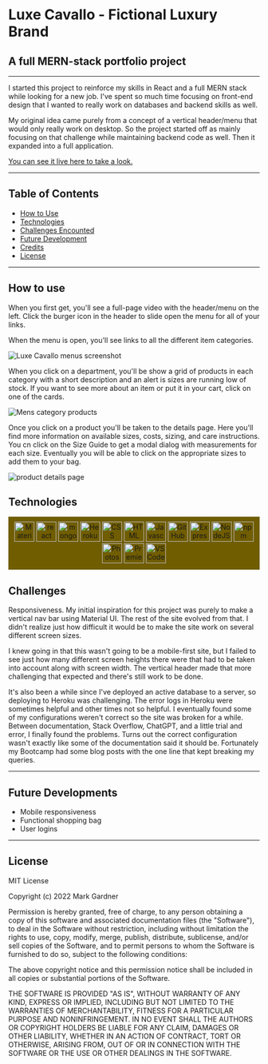 # Luxe Cavallo - Fictional Luxury Brand 

## A full MERN-stack portfolio project


___


I started this project to reinforce my skills in React and a full MERN stack while looking for a new job. I've spent so much time focusing on front-end design that I wanted to really work on databases and backend skills as well. 

My original idea came purely from a concept of a vertical header/menu that would only really work on desktop. So the project started off as mainly focusing on that challenge while maintaining backend code as well. Then it expanded into a full application.

[You can see it live here to take a look. ](https://luxecavallo.vercel.app/)

___

  ## Table of Contents
- [How to Use](#How-to-Use)
- [Technologies](#Technologies)
- [Challenges Encounted](#Challenges)
- [Future Development](#Future-Development)
- [Credits](#Credits)
- [License](#License)
  <br>

___



## How to use

When you first get, you'll see a full-page video with the header/menu on the left. Click the burger icon in the header to slide open the menu for all of your links. 

When the menu is open, you'll see links to all the different item categories.

![Luxe Cavallo menus screenshot](./readme%20img/menus.jpg)

When you click on a department, you'll be show a grid of products in each category with a short description and an alert is sizes are running low of stock. If you want to see more about an item or put it in your cart, click on one of the cards.

![Mens category products](./readme%20img/category_page.jpg)

Once you click on a product you'll be taken to the details page. Here you'll find more information on available sizes, costs, sizing, and care instructions. You cn click on the Size Guide to get a modal dialog with measurements for each size. Eventually you will be able to click on the appropriate sizes to add them to your bag.

![product details page](./readme%20img/product_detail.jpg)

## Technologies

<div id='tools' style="background-color: rgb(112, 93, 0); padding:10px; text-align:center;">
 <img src="https://cdn.jsdelivr.net/gh/devicons/devicon/icons/materialui/materialui-original.svg" width="40" height="40" alt="Material UI"/>        
 <img src="https://cdn.jsdelivr.net/gh/devicons/devicon/icons/react/react-original.svg" width="40" height="40" alt="react"/>    
 <img src="https://cdn.jsdelivr.net/gh/devicons/devicon/icons/mongodb/mongodb-original.svg" width="40" height="40" alt='mongoDB'/>
 <img src="https://cdn.jsdelivr.net/gh/devicons/devicon/icons/heroku/heroku-original.svg" width="40" height="40" alt='Heroku' />         
 <img src="https://cdn.jsdelivr.net/gh/devicons/devicon/icons/css3/css3-original.svg" width="40" height="40" alt='CSS' />
   <img src="https://cdn.jsdelivr.net/gh/devicons/devicon/icons/html5/html5-original.svg" width="40" height="40" alt='HTML' />    
   <img src="https://cdn.jsdelivr.net/gh/devicons/devicon/icons/javascript/javascript-original.svg" width="40" height="40" alt='Javascript' />  
 <img src="https://cdn.jsdelivr.net/gh/devicons/devicon/icons/github/github-original.svg" width="40" height="40" alt='GitHub' />  
<img src="https://cdn.jsdelivr.net/gh/devicons/devicon/icons/express/express-original.svg" width="40" height="40" alt='Express' />
<img src="https://cdn.jsdelivr.net/gh/devicons/devicon/icons/nodejs/nodejs-original.svg" width="40" height="40" alt='NodeJS' />
<img src="https://cdn.jsdelivr.net/gh/devicons/devicon/icons/npm/npm-original-wordmark.svg"  width="40" height="40" alt='npm' />
<img src="https://cdn.jsdelivr.net/gh/devicons/devicon/icons/photoshop/photoshop-plain.svg" width="40" height="40" alt='Photoshop' />
<img src="https://cdn.jsdelivr.net/gh/devicons/devicon/icons/premierepro/premierepro-plain.svg" width="40" height="40" alt='Premiere Pro' />
<img src="https://cdn.jsdelivr.net/gh/devicons/devicon/icons/vscode/vscode-original.svg"  width="40" height="40" alt='VS Code'>
</div>

## Challenges

Responsiveness. My initial inspiration for this project was purely to make a vertical nav bar using Material UI. The rest of the site evolved from that. I didn't realize just how difficult it would be to make the site work on several different screen sizes. 

I knew going in that this wasn't going to be a mobile-first site, but I failed to see just how many different screen heights there were that had to be taken into account along with screen width. The vertical header made that more challenging that expected and there's still work to be done.

It's also been a while since I've deployed an active database to a server, so deploying to Heroku was challenging. The error logs in Heroku were sometimes helpful and other times not so helpful.  I eventually found some of my configurations weren't correct so the site was broken for a while. Between documentation, Stack Overflow, ChatGPT, and a little trial and error, I finally found the problems. Turns out the correct configuration wasn't exactly like some of the documentation said it should be. Fortunately my Bootcamp had some blog posts with the one line that kept breaking my queries. 

___
## Future Developments
- Mobile responsiveness
- Functional shopping bag
- User logins

___


## License

MIT License

Copyright (c) 2022 Mark Gardner

Permission is hereby granted, free of charge, to any person obtaining a copy
of this software and associated documentation files (the "Software"), to deal
in the Software without restriction, including without limitation the rights
to use, copy, modify, merge, publish, distribute, sublicense, and/or sell
copies of the Software, and to permit persons to whom the Software is
furnished to do so, subject to the following conditions:

The above copyright notice and this permission notice shall be included in all
copies or substantial portions of the Software.

THE SOFTWARE IS PROVIDED "AS IS", WITHOUT WARRANTY OF ANY KIND, EXPRESS OR
IMPLIED, INCLUDING BUT NOT LIMITED TO THE WARRANTIES OF MERCHANTABILITY,
FITNESS FOR A PARTICULAR PURPOSE AND NONINFRINGEMENT. IN NO EVENT SHALL THE
AUTHORS OR COPYRIGHT HOLDERS BE LIABLE FOR ANY CLAIM, DAMAGES OR OTHER
LIABILITY, WHETHER IN AN ACTION OF CONTRACT, TORT OR OTHERWISE, ARISING FROM,
OUT OF OR IN CONNECTION WITH THE SOFTWARE OR THE USE OR OTHER DEALINGS IN THE
SOFTWARE.
